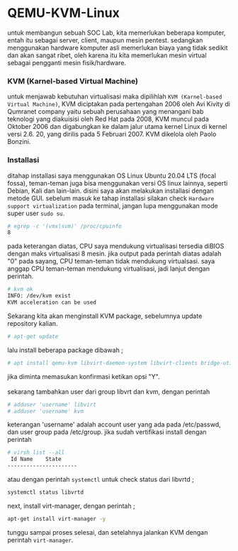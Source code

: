 # QEMU-KVM-Linux
untuk membangun sebuah SOC Lab, kita memerlukan beberapa komputer, entah itu sebagai server, client, maupun mesin pentest. sedangkan menggunakan hardware komputer asli memerlukan biaya yang tidak sedikit dan akan sangat ribet, oleh karena itu kita memerlukan mesin virtual sebagai pengganti mesin fisik/hardware.<br />
### KVM (Karnel-based Virtual Machine)
untuk menjawab kebutuhan virtualisasi maka dipilihlah `KVM (Karnel-based Virtual Machine)`, KVM diciptakan pada pertengahan 2006 oleh Avi Kivity di Qumranet company yaitu sebuah perusahaan yang menangani bab teknologi yang diakuisisi oleh Red Hat pada 2008, KVM muncul pada Oktober 2006 dan digabungkan ke dalam jalur utama kernel Linux di kernel versi 2.6. 20, yang dirilis pada 5 Februari 2007. KVM dikelola oleh Paolo Bonzini.
### Installasi
ditahap installasi saya menggunakan OS Linux Ubuntu 20.04 LTS (focal fossa), teman-teman juga bisa menggunakan versi OS linux lainnya, seperti Debian, Kali dan lain-lain. disini saya akan melakukan installasi dengan metode GUI. sebelum masuk ke tahap installasi silakan check `Hardware support virtualization` pada terminal, jangan lupa menggunakan mode super user `sudo su`.
```bash
# egrep -c '(vmx|svm)' /proc/cpuinfo
8
```
pada keterangan diatas, CPU saya mendukung virtualisasi tersedia diBIOS dengan maks virtualisasi 8 mesin. jika output pada perintah diatas adalah "0" pada sayang, CPU teman-teman tidak mendukung virtualsasi. saya anggap CPU teman-teman mendukung virtualisasi, jadi lanjut dengan perintah.
```bash
# kvm ok
INFO: /dev/kvm exist
KVM acceleration can be used
```
Sekarang kita akan menginstall KVM package, sebelumnya update repository kalian.
```bash
# apt-get update
```
lalu install beberapa package dibawah ;
```bash 
# apt install qemu-kvm libvirt-daemon-system libvirt-clients bridge-utils -y
```
jika diminta memasukan konfirmasi ketikan opsi "Y". <br />
<br />
sekarang tambahkan user dari group libvrt dan kvm, dengan perintah
```bash
# adduser 'username' libvirt
# adduser 'username' kvm
```
keterangan 'username' adalah account user yang ada pada /etc/passwd, dan user group pada /etc/group. jika sudah vertifikasi install dengan perintah
```bash 
# virsh list --all
 Id	Name	State
----------------------
```
atau dengan perintah `systemctl` untuk check status dari libvrtd ;
```bash
systemctl status libvrtd
```
next, install virt-manager, dengan perintah ;
```bash
apt-get install virt-manager -y
```
tunggu sampai proses selesai, dan setelahnya jalankan KVM dengan perintah `virt-manager`.


